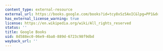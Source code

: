 ```yaml
---
content_type: external-resource
external_url: https://books.google.com/books?id=tcy8xSz5AxIC&lpg=PP1&dq=changes%20in%20the%20land&pg=PR15#v=onepage&q&f=false
has_external_license_warning: true
license: https://en.wikipedia.org/wiki/All_rights_reserved
status: ''
title: Google Books
uid: 8d588ec0-06e9-4ba8-889d-6723c98f9dbd
wayback_url: ''
---
```

